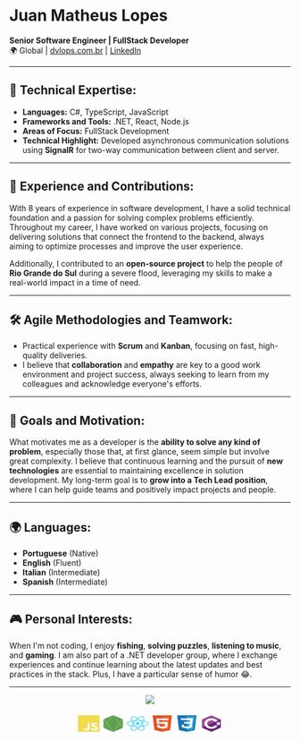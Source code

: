 # Juan Matheus Lopes  
**Senior Software Engineer | FullStack Developer**  
🌍 Global | [dvlops.com.br](https://dvlops.com.br) | [LinkedIn](https://linkedin.com/in/juanlopes)

---

## 🔧 Technical Expertise:
- **Languages:** C#, TypeScript, JavaScript  
- **Frameworks and Tools:** .NET, React, Node.js  
- **Areas of Focus:** FullStack Development  
- **Technical Highlight:** Developed asynchronous communication solutions using **SignalR** for two-way communication between client and server.

---

## 💼 Experience and Contributions:
With 8 years of experience in software development, I have a solid technical foundation and a passion for solving complex problems efficiently. Throughout my career, I have worked on various projects, focusing on delivering solutions that connect the frontend to the backend, always aiming to optimize processes and improve the user experience.

Additionally, I contributed to an **open-source project** to help the people of **Rio Grande do Sul** during a severe flood, leveraging my skills to make a real-world impact in a time of need.

---

## 🛠️ Agile Methodologies and Teamwork:
- Practical experience with **Scrum** and **Kanban**, focusing on fast, high-quality deliveries.
- I believe that **collaboration** and **empathy** are key to a good work environment and project success, always seeking to learn from my colleagues and acknowledge everyone's efforts.

---

## 🚀 Goals and Motivation:
What motivates me as a developer is the **ability to solve any kind of problem**, especially those that, at first glance, seem simple but involve great complexity. I believe that continuous learning and the pursuit of **new technologies** are essential to maintaining excellence in solution development. My long-term goal is to **grow into a Tech Lead position**, where I can help guide teams and positively impact projects and people.

---

## 🌍 Languages:
- **Portuguese** (Native)  
- **English** (Fluent)  
- **Italian** (Intermediate)  
- **Spanish** (Intermediate)

---

## 🎮 Personal Interests:
When I'm not coding, I enjoy **fishing**, **solving puzzles**, **listening to music**, and **gaming**. I am also part of a .NET developer group, where I exchange experiences and continue learning about the latest updates and best practices in the stack. Plus, I have a particular sense of humor 😂. 

---

<div align="center">
  <a href="https://github.com/juanlopes">
    <!--<img height="180em" src="https://github-readme-stats.vercel.app/api?username=juanlopes&show_icons=true&theme=merko&include_all_commits=true&count_private=true"/>-->
    <img height="180em" src="https://github-readme-stats.vercel.app/api/top-langs/?username=juanlopes&layout=compact&langs_count=7&theme=merko"/>
  </a>
</div>

<div style="display: block; width: 100%; text-align: center;"><br>
  <img align="center" height="30" width="40" src="https://raw.githubusercontent.com/devicons/devicon/master/icons/javascript/javascript-plain.svg">
  <img align="center" height="30" width="40" src="https://raw.githubusercontent.com/devicons/devicon/master/icons/nodejs/nodejs-plain.svg">
  <img align="center" height="30" width="40" src="https://raw.githubusercontent.com/devicons/devicon/master/icons/react/react-original.svg">
  <img align="center" height="30" width="40" src="https://raw.githubusercontent.com/devicons/devicon/master/icons/html5/html5-original.svg">
  <img align="center" height="30" width="40" src="https://raw.githubusercontent.com/devicons/devicon/master/icons/css3/css3-original.svg">
  <img align="center" height="30" width="40" src="https://raw.githubusercontent.com/devicons/devicon/master/icons/csharp/csharp-original.svg">
</div>
